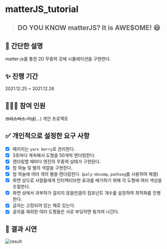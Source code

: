 # matterJS_tutorial

> ## DO YOU KNOW matterJS? It is AWE$OME! 😆

## 🌈 간단한 설명
matter-js를 통한 2D 무중력 강체 시뮬레이션을 구현한다.

## ✨ 진행 기간
2021.12.25 ~ 2021.12.26

## 🙆🏻‍♀️ 참여 인원

~~크리스마스 기념~~(...) 개인 프로젝트

## ✅ 개인적으로 설정한 요구 사항
- [x] 패키지는 `yarn berry`로 관리한다.
- [x] 3초마다 계속해서 도형을 50개씩 렌더링한다.
- [x] 렌더링할 때마다 엔진의 무중력 상태가 구현된다.
- [x] 밤 하늘 및 별의 색깔을 구현한다.
- [x] 밤 하늘에 여러 개의 별을 렌더링한다. (`poly-decomp`, `pathseg`를 사용하여 해결)
- [x] 화면 상으로 사람들에게 인터렉티브한 효과를 배가하기 위해 각 도형에 여러 색상을 조절한다.
- [x] 화면 상에서 과부하가 걸리지 않을만큼의 컴포넌트 개수를 설정하여 최적화를 진행한다.
- [x] 글자는 고정되어 있는 채로 있는다.
- [x] 글자를 제외한 여러 도형들은 서로 부딪히면 튕겨져 나간다.

## 🎉 결과 시연
![result](./result.webp)
